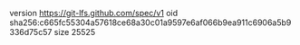 version https://git-lfs.github.com/spec/v1
oid sha256:c665fc55304a57618ce68a30c01a9597e6af066b9ea911c6906a5b9336d75c57
size 25525
